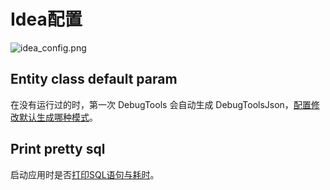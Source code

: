 # Idea配置

![idea_config.png](/images/idea_config.png)

## Entity class default param

在没有运行过的时，第一次 DebugTools 会自动生成 DebugToolsJson，[配置修改默认生成哪种模式](./quick-start#fill-debug-tools-json)。

## Print pretty sql

启动应用时是否[打印SQL语句与耗时](./sql)。